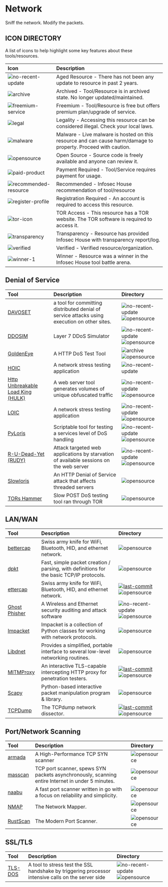 # Network

Sniff the network. Modify the packets.

## ICON DIRECTORY

A list of icons to help highlight some key features about these tools/resources.

| Icon | Description |
| :--- | :--- |
| ![no-recent-update](https://raw.githubusercontent.com/InfosecHouse/InfosecHouse/main/icons/no-recent-update.png) | Aged Resource - There has not been any update to resource in past 2 years. |
| ![archive](https://raw.githubusercontent.com/InfosecHouse/InfosecHouse/main/icons/archive.png) | Archived - Tool/Resource is in archived state. No longer updated/maintained. |
| ![freemium-service](https://raw.githubusercontent.com/InfosecHouse/InfosecHouse/main/icons/freemium-service.png) | Freemium - Tool/Resource is free but offers premium plan/upgrade of service. |
| ![legal](https://raw.githubusercontent.com/InfosecHouse/InfosecHouse/main/icons/legal.png) | Legality - Accessing this resource can be considered illegal. Check your local laws. |
| ![malware](https://raw.githubusercontent.com/InfosecHouse/InfosecHouse/main/icons/malware.png) | Malware - Live malware is hosted on this resource and can cause harm/damage to property. Proceed with caution. |
| ![opensource](https://raw.githubusercontent.com/InfosecHouse/InfosecHouse/main/icons/opensource.png) | Open Source - Source code is freely available and anyone can review it. |
| ![paid-product](https://raw.githubusercontent.com/InfosecHouse/InfosecHouse/main/icons/paid-product.png) | Payment Required - Tool/Service requires payment for usage. |
| ![recommended-resource](https://raw.githubusercontent.com/InfosecHouse/InfosecHouse/main/icons/recommended-resource.png) | Recommended - Infosec House recommendation of tool/resource |
| ![register-profile](https://raw.githubusercontent.com/InfosecHouse/InfosecHouse/main/icons/register-profile.png) | Registration Required - An account is required to access this resource. |
| ![tor-icon](https://raw.githubusercontent.com/InfosecHouse/InfosecHouse/main/icons/tor-icon.png) | TOR Access - This resource has a TOR website. The TOR software is required to access it. |
| ![transparency](https://raw.githubusercontent.com/InfosecHouse/InfosecHouse/main/icons/transparency.png) | Transparency - Resource has provided Infosec House with transparency report/log. |
| ![verified](https://raw.githubusercontent.com/InfosecHouse/InfosecHouse/main/icons/verified.png) | Verified - Verified resource/organization. |
| ![winner-1](https://raw.githubusercontent.com/InfosecHouse/InfosecHouse/main/icons/winner.png) | Winner - Resource was a winner in the Infosec House tool battle arena. |

## Denial of Service

| Tool | Description | Directory |
| :--- | :--- | :--- |
| [DAVOSET](https://github.com/MustLive/DAVOSET) | a tool for committing distributed denial of service attacks using execution on other sites. | ![no-recent-update](https://raw.githubusercontent.com/InfosecHouse/InfosecHouse/main/icons/no-recent-update.png)  ![opensource](https://raw.githubusercontent.com/InfosecHouse/InfosecHouse/main/icons/opensource.png) |
| [DDOSIM](https://sourceforge.net/projects/ddosim/) | Layer 7 DDoS Simulator | ![no-recent-update](https://raw.githubusercontent.com/InfosecHouse/InfosecHouse/main/icons/no-recent-update.png)  ![opensource](https://raw.githubusercontent.com/InfosecHouse/InfosecHouse/main/icons/opensource.png) |
| [GoldenEye](https://github.com/jseidl/GoldenEye) | A HTTP DoS Test Tool | ![archive](https://raw.githubusercontent.com/InfosecHouse/InfosecHouse/main/icons/archive.png) ![opensource](https://raw.githubusercontent.com/InfosecHouse/InfosecHouse/main/icons/opensource.png) |
| [HOIC](https://sourceforge.net/projects/highorbitioncannon/) | A network stress testing application | ![no-recent-update](https://raw.githubusercontent.com/InfosecHouse/InfosecHouse/main/icons/no-recent-update.png) |
| [Http Unbreakable Load King \(HULK\)](https://packetstormsecurity.com/files/112856/HULK-Http-Unbearable-Load-King.html) | A web server tool generates volumes of unique obfuscated traffic | ![no-recent-update](https://raw.githubusercontent.com/InfosecHouse/InfosecHouse/main/icons/no-recent-update.png) ![opensource](https://raw.githubusercontent.com/InfosecHouse/InfosecHouse/main/icons/opensource.png) |
| [LOIC](https://github.com/NewEraCracker/LOIC) | A network stress testing application | ![no-recent-update](https://raw.githubusercontent.com/InfosecHouse/InfosecHouse/main/icons/no-recent-update.png) ![opensource](https://raw.githubusercontent.com/InfosecHouse/InfosecHouse/main/icons/opensource.png) |
| [PyLoris](https://motoma.io/pyloris/) | Scriptable tool for testing a services level of DoS handling | ![no-recent-update](https://raw.githubusercontent.com/InfosecHouse/InfosecHouse/main/icons/no-recent-update.png) ![opensource](https://raw.githubusercontent.com/InfosecHouse/InfosecHouse/main/icons/opensource.png) |
| [R-U-Dead-Yet \(RUDY\)](https://github.com/sahilchaddha/rudyjs) | Attack targeted web applications by starvation of available sessions on the web server | ![no-recent-update](https://raw.githubusercontent.com/InfosecHouse/InfosecHouse/main/icons/no-recent-update.png) ![opensource](https://raw.githubusercontent.com/InfosecHouse/InfosecHouse/main/icons/opensource.png) |
| [Slowloris](https://github.com/gkbrk/slowloris) | An HTTP Denial of Service attack that affects threaded servers | ![opensource](https://raw.githubusercontent.com/InfosecHouse/InfosecHouse/main/icons/opensource.png) |
| [TORs Hammer](https://github.com/Karlheinzniebuhr/torshammer) | Slow POST DoS testing tool ran through TOR | ![opensource](https://raw.githubusercontent.com/InfosecHouse/InfosecHouse/main/icons/opensource.png) |

## LAN/WAN

| Tool | Description | Directory |
| :--- | :--- | :--- |
| [bettercap](https://www.bettercap.org/) | Swiss army knife for WiFi, Bluetooth, HID, and ethernet network. | ![opensource](https://raw.githubusercontent.com/InfosecHouse/InfosecHouse/main/icons/opensource.png) |
| [dpkt](https://github.com/kbandla/dpkt) | Fast, simple packet creation / parsing, with definitions for the basic TCP/IP protocols. | ![opensource](https://raw.githubusercontent.com/InfosecHouse/InfosecHouse/main/icons/opensource.png) |
| [ettercap](https://github.com/Ettercap/ettercap) | Swiss army knife for WiFi, Bluetooth, HID, and ethernet network. | [![last-commit](https://badgen.net/github/last-commit/Ettercap/ettercap)](https://badgen.net/github/last-commit/Ettercap/ettercap) ![opensource](https://raw.githubusercontent.com/InfosecHouse/InfosecHouse/main/icons/opensource.png) |
| [Ghost Phisher](https://github.com/savio-code/ghost-phisher) | A Wireless and Ethernet security auditing and attack software | ![no-recent-update](https://raw.githubusercontent.com/InfosecHouse/InfosecHouse/main/icons/no-recent-update.png) ![opensource](https://raw.githubusercontent.com/InfosecHouse/InfosecHouse/main/icons/opensource.png) |
| [Impacket](https://github.com/SecureAuthCorp/impacket) | Impacket is a collection of Python classes for working with network protocols. | ![opensource](https://raw.githubusercontent.com/InfosecHouse/InfosecHouse/main/icons/opensource.png) |
| [Libdnet](https://github.com/ofalk/libdnet) | Provides a simplified, portable interface to several low-level networking routines. | ![opensource](https://raw.githubusercontent.com/InfosecHouse/InfosecHouse/main/icons/opensource.png) |
| [MITMProxy](https://github.com/mitmproxy/mitmproxy) | An interactive TLS-capable intercepting HTTP proxy for penetration testers. | [![last-commit](https://badgen.net/github/last-commit/mitmproxy/mitmproxy)](https://badgen.net/github/last-commit/mitmproxy/mitmproxy) ![opensource](https://raw.githubusercontent.com/InfosecHouse/InfosecHouse/main/icons/opensource.png) |
| [Scapy](https://github.com/secdev/scapy) | Python-based interactive packet manipulation program & library. | ![opensource](https://raw.githubusercontent.com/InfosecHouse/InfosecHouse/main/icons/opensource.png) |
| [TCPDump](https://github.com/the-tcpdump-group/tcpdump) | The TCPdump network dissector. | [![last-commit](https://badgen.net/github/last-commit/the-tcpdump-group/tcpdump)](https://badgen.net/github/last-commit/the-tcpdump-group/tcpdump) ![opensource](https://raw.githubusercontent.com/InfosecHouse/InfosecHouse/main/icons/opensource.png) |

## Port/Network Scanning

| Tool | Description | Directory |
| :--- | :--- | :--- |
| [armada](https://github.com/resyncgg/armada) | A High-Performance TCP SYN scanner | ![opensource](https://raw.githubusercontent.com/InfosecHouse/InfosecHouse/main/icons/opensource.png) |
| [masscan](https://github.com/robertdavidgraham/masscan) | TCP port scanner, spews SYN packets asynchronously, scanning entire Internet in under 5 minutes. | ![opensource](https://raw.githubusercontent.com/InfosecHouse/InfosecHouse/main/icons/opensource.png) |
| [naabu](https://github.com/projectdiscovery/naabu) | A fast port scanner written in go with a focus on reliability and simplicity. | ![opensource](https://raw.githubusercontent.com/InfosecHouse/InfosecHouse/main/icons/opensource.png) |
| [NMAP](https://github.com/nmap/nmap) | The Network Mapper. | ![opensource](https://raw.githubusercontent.com/InfosecHouse/InfosecHouse/main/icons/opensource.png) |
| [RustScan](https://github.com/RustScan/RustScan) | The Modern Port Scanner. | ![opensource](https://raw.githubusercontent.com/InfosecHouse/InfosecHouse/main/icons/opensource.png) |

## SSL/TLS

| Tool | Description | Directory |
| :--- | :--- | :--- |
| [TLS-DOS](https://github.com/azet/thc-tls-dos) | A tool to stress test the SSL handshake by triggering processor intensive calls on the server side | ![no-recent-update](https://raw.githubusercontent.com/InfosecHouse/InfosecHouse/main/icons/no-recent-update.png) ![opensource](https://raw.githubusercontent.com/InfosecHouse/InfosecHouse/main/icons/opensource.png) |

